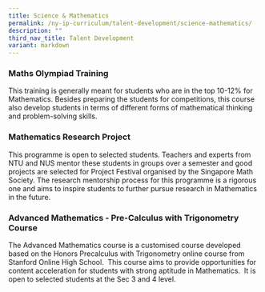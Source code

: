 ```yaml
---
title: Science & Mathematics
permalink: /ny-ip-curriculum/talent-development/science-mathematics/
description: ""
third_nav_title: Talent Development
variant: markdown
---
```

### Maths Olympiad Training


This training is generally meant for students who are in the top 10-12% for Mathematics. Besides preparing the students for competitions, this course also develop students in terms of different forms of mathematical thinking and problem-solving skills.


### Mathematics Research Project


This programme is open to selected students. Teachers and experts from NTU and NUS mentor these students in groups over a semester and good projects are selected for Project Festival organised by the Singapore Math Society. The research mentorship process for this programme is a rigorous one and aims to inspire students to further pursue research in Mathematics in the future.


### Advanced Mathematics - Pre-Calculus with Trigonometry Course


The Advanced Mathematics course is a customised course developed based on the Honors Precalculus with Trigonometry online course from Stanford Online High School.  This course aims to provide opportunities for content acceleration for students with strong aptitude in Mathematics.  It is open to selected students at the Sec 3 and 4 level.